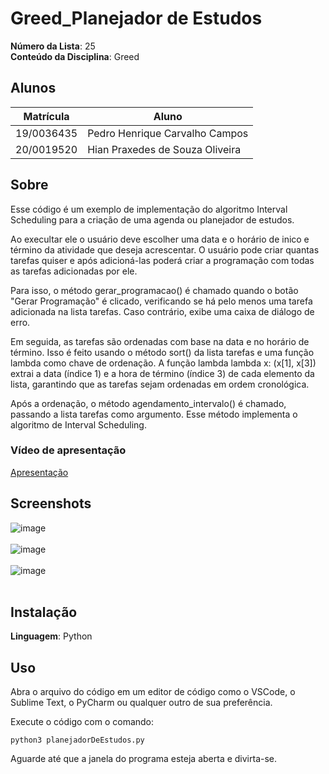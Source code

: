 # Greed_Planejador de Estudos

**Número da Lista**: 25<br>
**Conteúdo da Disciplina**: Greed

## Alunos
|Matrícula | Aluno |
| -- | -- |
| 19/0036435  |  Pedro Henrique Carvalho Campos |
| 20/0019520  |  Hian Praxedes de Souza Oliveira |

## Sobre 

Esse código é um exemplo de implementação do algoritmo Interval Scheduling para a criação de uma agenda ou planejador de estudos. 

Ao execultar ele o usuário deve escolher uma data e o horário de inico e término da atividade que deseja acrescentar. O usuário pode criar quantas tarefas quiser e após adicioná-las poderá criar a programação com todas as tarefas adicionadas por ele.

Para isso, o método gerar_programacao() é chamado quando o botão "Gerar Programação" é clicado, verificando se há pelo menos uma tarefa adicionada na lista tarefas. Caso contrário, exibe uma caixa de diálogo de erro.

Em seguida, as tarefas são ordenadas com base na data e no horário de término. Isso é feito usando o método sort() da lista tarefas e uma função lambda como chave de ordenação. A função lambda lambda x: (x[1], x[3]) extrai a data (índice 1) e a hora de término (índice 3) de cada elemento da lista, garantindo que as tarefas sejam ordenadas em ordem cronológica.

Após a ordenação, o método agendamento_intervalo() é chamado, passando a lista tarefas como argumento. Esse método implementa o algoritmo de Interval Scheduling.

### Vídeo de apresentação
[Apresentação]()

## Screenshots

![image](https://github.com/projeto-de-algoritmos/Greed_planejadorDeEstudos/assets/70337717/8535c62b-4509-443a-a031-410f976cdd25) </br></br>
![image](https://github.com/projeto-de-algoritmos/Greed_planejadorDeEstudos/assets/70337717/3337a91e-67a2-4474-8f42-25de6bcc5917)</br></br>
![image](https://github.com/projeto-de-algoritmos/Greed_planejadorDeEstudos/assets/70337717/a62862f9-d1ad-4848-8814-fdcfcd72bcd0)</br></br>

## Instalação 
**Linguagem**: Python<br>

## Uso 
Abra o arquivo do código em um editor de código como o VSCode, o Sublime Text, o PyCharm ou qualquer outro de sua preferência.

Execute o código com o comando:

``` shell 
python3 planejadorDeEstudos.py
``` 

Aguarde até que a janela do programa esteja aberta e divirta-se.
